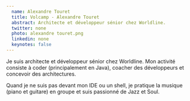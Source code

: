 ```yaml
---
  name: Alexandre Touret
  title: Volcamp - Alexandre Touret
  abstract: Architecte et développeur sénior chez Worldline.
  twitter: none
  photo: alexandre touret.png
  linkedin: none
  keynotes: false
---
```

Je suis architecte et développeur sénior chez Worldline. Mon activité consiste à coder (principalement en Java), coacher des développeurs et concevoir des architectures. 

Quand je ne suis pas devant mon IDE ou un shell, je pratique la musique (piano et guitare) en groupe et suis passionné de Jazz et Soul.
